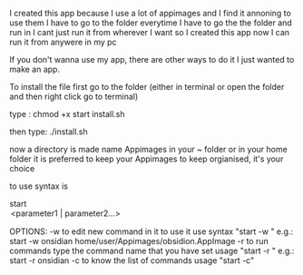 I created this app because I use a lot of appimages and I find it annoning to use them I have to go to the folder everytime I have to go the the folder and run in 
I cant just run it from wherever I want so I created this app now I can run it from anywere in my pc

If you don't wanna use my app, there are other ways to do it I just wanted to make an app.


To install the file first go to the folder (either in terminal or open the folder and then right click go to terminal)

type :
chmod +x start install.sh

then type:
./install.sh

now a directory is made name Appimages in your ~ folder or in your home folder
it is preferred to keep your Appimages to keep orgianised, it's your choice


to use syntax is

start <option> <parameter1 | parameter2...>

OPTIONS:
  -w    to edit new command in it to use it use syntax "start -w <command name that you wanna keep> <path to the AppImage>" e.g.: start -w onsidian home/user/Appimages/obsidion.AppImage
  -r    to run commands type the command name that you have set usage "start -r <syntax name>" e.g.: start -r onsidian
  -c    to know the list of commands usage "start -c"

